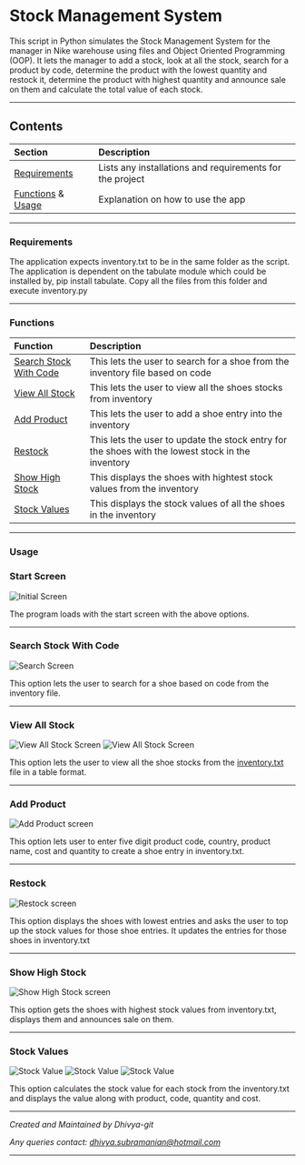 # Stock Management System
This script in Python simulates the Stock Management System for the manager in Nike warehouse using files and Object Oriented Programming (OOP). It lets the manager to add a stock, look at all the stock, search for a product by code, determine the product with the lowest quantity and restock it, determine the product with highest quantity and announce sale on them and calculate the total value of each stock.

---
## Contents
| Section | Description |
| :--- | :--- |
| [Requirements](#requirements) | Lists any installations and requirements for the project |
| [Functions](#functions) & [Usage](#usage) | Explanation on how to use the app |

---
### **Requirements**
The application expects inventory.txt to be in the same folder as the script. The application is dependent on the tabulate module which could be installed by, pip install tabulate. Copy all the files from this folder and execute inventory.py

---
### **Functions**
| Function | Description |
| :--- | :--- |
| [Search Stock With Code](#search-stock-with-code) | This lets the user to search for a shoe from the inventory file based on code |
| [View All Stock](#view-all-stock) | This lets the user to view all the shoes stocks from inventory |
| [Add Product](#add-product) | This lets the user to add a shoe entry into the inventory |
| [Restock](#restock) | This lets the user to update the stock entry for the shoes with the lowest stock in the inventory |
| [Show High Stock](#show-high-stock) | This displays the shoes with hightest stock values from the inventory |
| [Stock Values](#stock-values) | This displays the stock values of all the shoes in the inventory |

---
### **Usage**
### Start Screen
![Initial Screen](images/start_screen.PNG)

The program loads with the start screen with the above options.

---
### Search Stock With Code
![Search Screen](images/search.PNG)

This option lets the user to search for a shoe based on code from the inventory file.

--- 
### View All Stock
![View All Stock Screen](images/view_all1.PNG)
![View All Stock Screen](images/view_all2.PNG)


This option lets the user to view all the shoe stocks from the [inventory.txt](inventory.txt) file in a table format.

---
### Add Product
![Add Product screen](images/add_product.PNG)

This option lets user to enter five digit product code, country, product name, cost and quantity to create a shoe entry in inventory.txt.

---
### Restock
![Restock screen](images/restock.PNG)

This option displays the shoes with lowest entries and asks the user to top up the stock values for those shoe entries. It updates the entries for those shoes in inventory.txt

---
### Show High Stock
![Show High Stock screen](images/show_high_stock.PNG)

This option gets the shoes with highest stock values from inventory.txt, displays them and announces sale on them.

---
### Stock Values
![Stock Value](images/stock_value1.PNG)
![Stock Value](images/stock_value2.PNG)
![Stock Value](images/stock_value3.PNG)

This option calculates the stock value for each stock from the inventory.txt and displays the value along with product, code, quantity and cost.

---

*Created and Maintained by Dhivya-git*

*Any queries contact: dhivya.subramanian@hotmail.com*

---